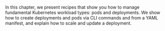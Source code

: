 In this chapter, we present recipes that show you how to manage fundamental Kubernetes workload types: pods and deployments. We show how to create deployments and pods via CLI commands and from a YAML manifest, and explain how to scale and update a deployment.